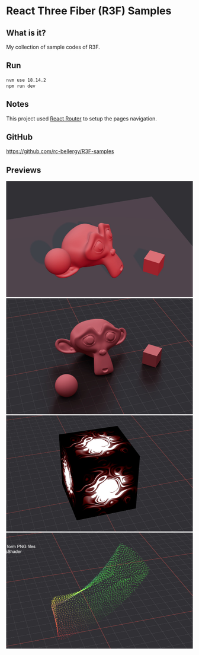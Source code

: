 # React Three Fiber (R3F) Samples

## What is it?
My collection of sample codes of R3F.

## Run
    nvm use 18.14.2
    npm run dev

## Notes
This project used [React Router](https://reactrouter.com/en/main/start/tutorial) to setup the pages navigation.

## GitHub
https://github.com/rc-bellergy/R3F-samples

## Previews
![01](public/images/previews/01.png)
![02](public/images/previews/02.png)
![03](public/images/previews/03.png)
![04](public/images/previews/04.png)